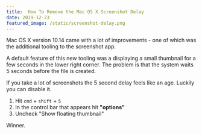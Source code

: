 ```yaml
---
title:  How To Remove the Mac OS X Screenshot Delay
date: 2019-12-23
featured_image: /static/screenshot-delay.png
---
```


Mac OS X version 10.14 came with a lot of improvements - one of which was the additional tooling to the screenshot app. 

A default feature of this new tooling was a displaying a small thumbnail for a few seconds in the lower right corner. The problem is that the system waits 5 seconds before the file is created. 

If you take a lot of screenshots the 5 second delay feels like an age. Luckily you can disable it. 

1. Hit `cmd` + `shift` + `5`
2. In the control bar that appears hit **"options"**
3. Uncheck "Show floating thumbnail"

Winner.  

